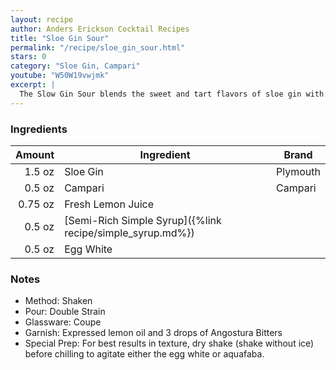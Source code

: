 ```yaml
---
layout: recipe
author: Anders Erickson Cocktail Recipes
title: "Sloe Gin Sour"
permalink: "/recipe/sloe_gin_sour.html"
stars: 0
category: "Sloe Gin, Campari"
youtube: "W50W19vwjmk"
excerpt: |
  The Slow Gin Sour blends the sweet and tart flavors of sloe gin with the classic sour template.
---
```


### Ingredients

|  Amount | Ingredient                                                | Brand    |
| ------: | --------------------------------------------------------- | -------- |
|  1.5 oz | Sloe Gin                                                  | Plymouth |
|  0.5 oz | Campari                                                   | Campari  |
| 0.75 oz | Fresh Lemon Juice                                         |
|  0.5 oz | [Semi-Rich Simple Syrup]({%link recipe/simple_syrup.md%}) |
|  0.5 oz | Egg White                                                 |

### Notes

- Method: Shaken
- Pour: Double Strain
- Glassware: Coupe
- Garnish: Expressed lemon oil and 3 drops of Angostura Bitters
- Special Prep: For best results in texture, dry shake (shake without ice) before chilling to agitate either the egg white or aquafaba.
